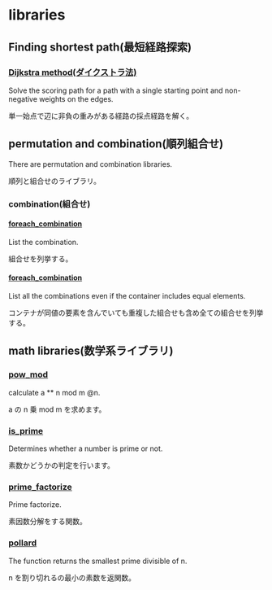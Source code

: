 # libraries

## Finding shortest path(最短経路探索)

### [Dijkstra method(ダイクストラ法)](dc/d3b/structbcpl_1_1dijkstra.html)

Solve the scoring path for a path with a single starting point and non-negative weights on the edges.

単一始点で辺に非負の重みがある経路の採点経路を解く。

## permutation and combination(順列組合せ)

There are permutation and combination libraries.

順列と組合せのライブラリ。

### combination(組合せ)

#### [foreach_combination](d5/da2/namespacebcpl.html#a676f38aa58b7120f705c153a99564601)

List the combination.

組合せを列挙する。

#### [foreach_combination](d5/da2/namespacebcpl.html#a3955c6a9122d5b6461cf2bcc7457a5c0)

List all the combinations even if the container includes equal elements.

コンテナが同値の要素を含んでいても重複した組合せも含め全ての組合せを列挙する。

## math libraries(数学系ライブラリ)

### [pow_mod](d5/da2/namespacebcpl.html#a58c3ca1e46633af7c7fb85a65b28fe62)

calculate a \*\* n mod m @n.

a の n 乗 mod m を求めます。

### [is_prime](d5/da2/namespacebcpl.html#af6d1ac2a68a6e6958d999935344e2b06)

Determines whether a number is prime or not.

素数かどうかの判定を行います。

### [prime_factorize](d5/da2/namespacebcpl.html#a7acec159c4c16e9cd79216fedca94c48)

Prime factorize.

素因数分解をする関数。

### [pollard](d5/da2/namespacebcpl.html#ab3f983aaf4888662f1d4b795d9862f5a)

The function returns the smallest prime divisible of n.

n を割り切れるの最小の素数を返関数。

